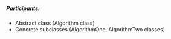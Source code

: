 ##### Participants:
- Abstract class (Algorithm class)
- Concrete subclasses (AlgorithmOne, AlgorithmTwo classes)
